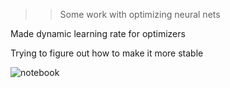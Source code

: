 >> Some work with optimizing neural nets

Made dynamic learning rate for optimizers

Trying to figure out how to make it more stable

![notebook](https://github.com/AlephVenXm/Main/blob/main/optimizing.ipynb)
